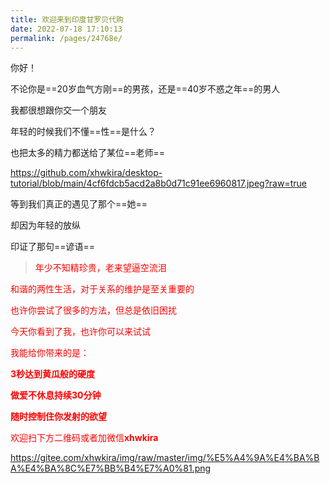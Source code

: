 ```yaml
---
title: 欢迎来到印度甘罗贝代购
date: 2022-07-18 17:10:13
permalink: /pages/24768e/
---
```



你好！

不论你是==20岁血气方刚==的男孩，还是==40岁不惑之年==的男人

我都很想跟你交一个朋友

年轻的时候我们不懂==性==是什么？

也把太多的精力都送给了某位==老师==

https://github.com/xhwkira/desktop-tutorial/blob/main/4cf6fdcb5acd2a8b0d71c91ee6960817.jpeg?raw=true

等到我们真正的遇见了那个==她==

却因为年轻的放纵

印证了那句==谚语==

> <font color=red>年少不知精珍贵，老来望逼空流泪

和谐的两性生活，对于关系的维护是至关重要的

也许你尝试了很多的方法，但总是依旧困扰

今天你看到了我，也许你可以来试试

我能给你带来的是：

**3秒达到黄瓜般的硬度**

**做爱不休息持续30分钟**

**随时控制住你发射的欲望**

欢迎扫下方二维码或者加微信**xhwkira**

https://gitee.com/xhwkira/img/raw/master/img/%E5%A4%9A%E4%BA%BA%E4%BA%8C%E7%BB%B4%E7%A0%81.png